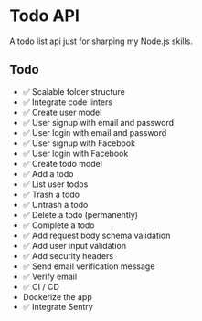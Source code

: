 # Todo API

A todo list api just for sharping my Node.js skills.

## Todo

- :white_check_mark: Scalable folder structure
- :white_check_mark: Integrate code linters
- :white_check_mark: Create user model
- :white_check_mark: User signup with email and password
- :white_check_mark: User login with email and password
- :white_check_mark: User signup with Facebook
- :white_check_mark: User login with Facebook
- :white_check_mark: Create todo model
- :white_check_mark: Add a todo
- :white_check_mark: List user todos
- :white_check_mark: Trash a todo
- :white_check_mark: Untrash a todo
- :white_check_mark: Delete a todo (permanently)
- :white_check_mark: Complete a todo
- :white_check_mark: Add request body schema validation
- :white_check_mark: Add user input validation
- :white_check_mark: Add security headers
- :white_check_mark: Send email verification message
- :white_check_mark: Verify email
- :white_check_mark: CI / CD
- Dockerize the app
- :white_check_mark: Integrate Sentry
